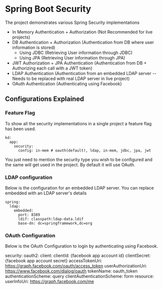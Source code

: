 # Spring Boot Security

The project demonstrates various Spring Security implementations

* In Memory Authentication + Authorization (Not Recommended for live projects)
* DB Authentication + Authorization (Authentication from DB where user information is stored)
	* Using JDBC (Retrieving User information through JDBC)
	* Using JPA (Retrieving User information through JPA)
* JWT Authorization + JPA Authentication (Authentication from DB + Authorizing each call with a JWT token)
* LDAP Authentication (Authentication from an embedded LDAP server -- Needs to be replaced with real LDAP server in live project)
* OAuth Authentication (Authenticating using Facebook) 

## Configurations Explained

### Feature Flag

To show all the security implementations in a single project a feature flag has been used. 

```
kd:
  app:
    security:
      config: in-mem # oauth(default), ldap, in-mem, jdbc, jpa, jwt
```
You just need to mention the security type you wish to be configured and the same will get used in the project. By default it will use OAuth.

### LDAP configuration

Below is the configuration for an embedded LDAP server. You can replace embedded with an LDAP server's details 

```
spring:  
  ldap:
    embedded:
      port: 8389
      ldif: classpath:ldap-data.ldif
      base-dn: dc=springframework,dc=org
```

### OAuth Configuration

Below is the OAuth Configuration to login by authenticating using Facebook.

security:
  oauth2:
    client:
      clientId: {facebook app account id}
      clientSecret: {facebook app account secret}
      accessTokenUri: https://graph.facebook.com/oauth/access_token
      userAuthorizationUri: https://www.facebook.com/dialog/oauth
      tokenName: oauth_token
      authenticationScheme: query
      clientAuthenticationScheme: form
    resource:
      userInfoUri: https://graph.facebook.com/me
